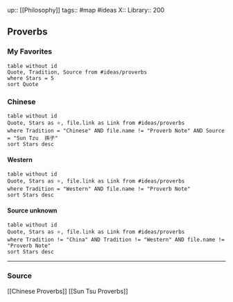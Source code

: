 up:: [[Philosophy]]
tags:: #map #ideas 
X:: 
Library:: 200

## Proverbs

### My Favorites

```dataview
table without id
Quote, Tradition, Source from #ideas/proverbs 
where Stars = 5
sort Quote
```

### Chinese



```dataview
table without id
Quote, Stars as ⭐, file.link as Link from #ideas/proverbs 
where Tradition = "Chinese" AND file.name != "Proverb Note" AND Source = "Sun Tzu  孫子"
sort Stars desc
```


#### Western

```dataview
table without id
Quote, Stars as ⭐, file.link as Link from #ideas/proverbs 
where Tradition = "Western" AND file.name != "Proverb Note"
sort Stars desc
```

#### Source unknown

```dataview
table without id
Quote, Stars as ⭐, file.link as Link from #ideas/proverbs 
where Tradition != "China" AND Tradition != "Western" AND file.name != "Proverb Note"
sort Stars desc
```

<hr >

### Source

[[Chinese Proverbs]]
[[Sun Tsu Proverbs]]

